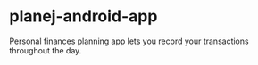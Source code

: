 # planej-android-app
Personal finances planning app lets you record your transactions throughout the day.
